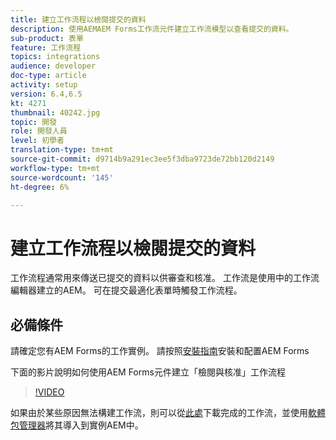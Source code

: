 ```yaml
---
title: 建立工作流程以檢閱提交的資料
description: 使用AEMAEM Forms工作流元件建立工作流模型以查看提交的資料。
sub-product: 表單
feature: 工作流程
topics: integrations
audience: developer
doc-type: article
activity: setup
version: 6.4,6.5
kt: 4271
thumbnail: 40242.jpg
topic: 開發
role: 開發人員
level: 初學者
translation-type: tm+mt
source-git-commit: d9714b9a291ec3ee5f3dba9723de72bb120d2149
workflow-type: tm+mt
source-wordcount: '145'
ht-degree: 6%

---
```



# 建立工作流程以檢閱提交的資料

工作流程通常用來傳送已提交的資料以供審查和核准。 工作流是使用中的工作流編輯器建立的AEM。 可在提交最適化表單時觸發工作流程。

## 必備條件

請確定您有AEM Forms的工作實例。 請按照[安裝指南](https://docs.adobe.com/content/help/en/experience-manager-65/forms/install-aem-forms/osgi-installation/installing-configuring-aem-forms-osgi.html)安裝和配置AEM Forms

下面的影片說明如何使用AEM Forms元件建立「檢閱與核准」工作流程
>[!VIDEO](https://video.tv.adobe.com/v/40242/?quality=9&learn=on)


如果由於某些原因無法構建工作流，則可以從[此處](assets/review-submitted-data-workflow.zip)下載完成的工作流，並使用[軟體包管理器](http://localhost:4502/crx/packmgr/index.jsp)將其導入到實例AEM中。



